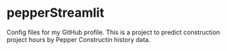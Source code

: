 # pepperStreamlit
Config files for my GitHub profile.
This is a project to predict construction project hours by Pepper Constructin history data.
